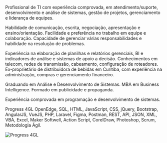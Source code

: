 Profissional de TI com experiência comprovada, em atendimento/suporte, desenvolvimento e análise de sistemas, gestão de projetos, gerenciamento e liderança de equipes.

Habilidade de comunicação, escrita, negociação, apresentação e ensino/orientação.
Facilidade e preferência no trabalho em equipe e colaboração.
Capacidade de gerenciar várias responsabilidades e habilidade na resolução de problemas.

Experiência na elaboração de planilhas e relatórios gerenciais, BI e indicadores de análise e sistemas de apoio a decisão. Conhecimentos em telecom, redes de transmissão, cabeamento, configuração de roteadores. Ex-proprietário de distribuidora de bebidas em Curitiba, com experiência na administração, compras e gerenciamento financeiro.

Graduando em Análise e Desenvolvimento de Sistemas. 
MBA em Business Intelligence. 
Formado em publicidade e propaganda.

Experiência comprovada em programação e desenvolvimento de sistemas. 

Progress 4GL OpenEdge, SQL, HTML, JavaScript, CSS, jQuery, Bootstrap, AngularJS, VueJS, PHP, Laravel, Figma, Postman, REST, API, JSON, XML, VBA, Excel, Maker Softwell, Action Script, CorelDraw, Photoshop, Scrum, Metodologia Ágil.

![Progress 4GL](https://img.shields.io/badge/PROGRESS-4GL-green)
